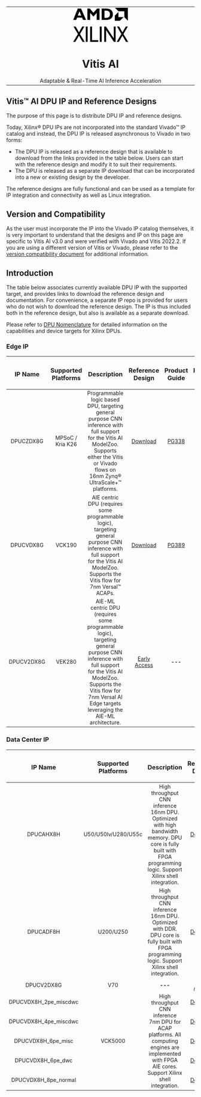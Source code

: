 <table class="sphinxhide">
 <tr>
   <td align="center"><img src="https://raw.githubusercontent.com/Xilinx/Image-Collateral/main/xilinx-logo.png" width="30%"/><h1>Vitis AI</h1><h0>Adaptable & Real-Time AI Inference Acceleration</h0>
   </td>
 </tr>
</table>

## Vitis&trade; AI DPU IP and Reference Designs

The purpose of this page is to distribute DPU IP and reference designs.

Today, Xilinx&reg; DPU IPs are not incorporated into the standard Vivado&trade; IP catalog and instead, the DPU IP is released asynchronous to Vivado in two forms:

- The DPU IP is released as a reference design that is available to download from the links provided in the table below.  Users can start with the reference design and modify it to suit their requirements.
- The DPU is released as a separate IP download that can be incorporated into a new or existing design by the developer.  

The reference designs are fully functional and can be used as a template for IP integration and connectivity as well as Linux integration.

## Version and Compatibility

As the user must incorporate the IP into the Vivado IP catalog themselves, it is very important to understand that the designs and IP on this page are specific to Vitis AI v3.0 and were verified with Vivado and Vitis 2022.2.  If you are using a different version of Vitis or Vivado, please refer to the [version compatibility document](version_compatibility.md) for additional information.

## Introduction

The table below associates currently available DPU IP with the supported target, and provides links to download the reference design and documentation.  For convenience, a separate IP repo is provided for users who do not wish to download the reference design.  The IP is thus included both in the reference design, but also is available as a separate download.  

Please refer to [DPU Nomenclature](../docs/reference/dpu_nomenclature.md) for detailed information on the capabilities and device targets for Xilinx DPUs.


### Edge IP


<table>
<thead>
  <tr>
    <th width="10%" align="center"><h3><b>IP Name</b></hr></th>
    <th width="5%" align="center"><h3><b>Supported Platforms</b></hr></th>
    <th width="65%" align="center"><h3><b>Description</b></hr></th>
    <th width="10%" align="center"><h3><b>Reference Design</b></hr></th>
    <th width="5%" align="center"><h3><b>Product Guide</b></hr></th>
    <th width="5%" align="center"><h3><b>Read Me</b></hr></th>
    <th width="5%" align="center"><h3><b>IP-only Download</b></hr></th>
  </tr>
</thead>
<tbody>
  <tr>
    <td align="center">DPUCZDX8G</td>
    <td align="center">MPSoC / Kria K26</td>
    <td align="center">Programmable logic based DPU, targeting general purpose CNN inference with full support for the Vitis AI ModelZoo. Supports either the Vitis or Vivado flows on 16nm Zynq&reg; UltraScale+&trade; platforms.</td>
    <td align="center"><a href="https://www.xilinx.com/bin/public/openDownload?filename=DPUCZDX8G_VAI_v3.0.tar.gz">Download</a></td>
    <td align="center"><a href="https://docs.xilinx.com/r/en-US/pg338-dpu">PG338</a></td>
   <td align="center"><a href="ref_design_docs/README_DPUCZDX8G.md">Link</a></td>
   <td align="center"><a href="https://www.xilinx.com/bin/public/openDownload?filename=DPUCZDX8G_ip_repo_VAI_v3.0.tar.gz">Get IP</a></td>
  </tr>
  <tr>
    <td align="center">DPUCVDX8G</td>
    <td align="center">VCK190</td>
    <td align="center"> AIE centric DPU (requires some programmable logic), targeting general purpose CNN inference with full support for the Vitis AI ModelZoo. Supports the Vitis flow for 7nm Versal&trade; ACAPs.</td> 
    <td align="center"><a href="https://www.xilinx.com/bin/public/openDownload?filename=DPUCVDX8G_VAI_v3.0.tar.gz">Download</a></td>
    <td align="center"><a href="https://docs.xilinx.com/r/en-US/pg389-dpucvdx8g">PG389</a></td>
   <td align="center"><a href="ref_design_docs/README_DPUCVDX8G.md">Link</a></td>
   <td align="center"><a href="https://www.xilinx.com/bin/public/openDownload?filename=DPUCVDX8G_ip_repo_VAI_v3.0.tar.gz">Get IP</a></td>
  </tr>
  <tr>
    <td align="center">DPUCV2DX8G</td>
    <td align="center">VEK280</td>
    <td align="center"> AIE-ML centric DPU (requires some programmable logic), targeting general purpose CNN inference with full support for the Vitis AI ModelZoo. Supports the Vitis flow for 7nm Versal AI Edge targets leveraging the AIE-ML architecture.</td> 
    <td align="center"><a href="https://www.xilinx.com/member/vitis-ai-vek280.html">Early Access</a></td>
    <td align="center"><b>---</b></td>
   <td align="center"><b>---</b></td>
   <td align="center"><b>---</b></td>
  </tr>
</tbody>
</table>

### Data Center IP

<table>
<thead>
  <tr>
    <th width="10%" align="center"><h3><b>IP Name</b></hr></th>
    <th width="5%" align="center"><h3><b>Supported Platforms</b></hr></th>
    <th width="50%" align="center"><h3><b>Description</b></hr></th>
    <th width="10%" align="center"><h3><b>Reference Design</b></hr></th>
    <th width="10%" align="center"><h3><b>Product Guide</b></hr></th>
    <th width="5%" align="center"><h3><b>IP-only Download</b></hr></th>
  </tr>
</thead>
<tbody>
  <tr>
    <td align="center">DPUCAHX8H</td>
    <td align="center">U50/U50lv/U280/U55c</td>
    <td align="center">High throughput CNN inference 16nm DPU. Optimized with high bandwidth memory. DPU core is fully built with FPGA programming logic. Support Xilinx shell integration.</td>
    <td align="center"><a href="https://www.xilinx.com/bin/public/openDownload?filename=DPUCAHX8H_VAI_v3.0.tar.gz">Download</a></td>
    <td align="center"><a href="https://docs.xilinx.com/r/en-US/pg367-dpucahx8h">PG367</a></td>
   <td align="center"><a href="https://www.xilinx.com/bin/public/openDownload?filename=DPUCAHX8H_ip_repo_VAI_v3.0.tar.gz">Get IP</a></td>
  </tr>
  <tr>
    <td align="center">DPUCADF8H</td>
    <td align="center">U200/U250</td>
    <td align="center">High throughput CNN inference 16nm DPU. Optimized with DDR. DPU core is fully built with FPGA programming logic. Support Xilinx shell integration.</td>
    <td align="center"><a href="https://www.xilinx.com/bin/public/openDownload?filename=DPUCADF8H_VAI_v3.0.tar.gz">Download</a></td>
    <td align="center"><a href="https://docs.xilinx.com/r/en-US/pg400-dpucadf8h">PG400</a></td>
   <td align="center"><a href="https://www.xilinx.com/bin/public/openDownload?filename=DPUCADF8H_ip_repo_VAI_v3.0.tar.gz">Get IP</a></td>
  </tr>
  <tr>
    <td align="center">DPUCV2DX8G</td>
    <td align="center">V70</td>
    <td align="center"><b>---</b></td> 
    <td align="center"><a href="https://www.xilinx.com/member/vitis-ai-v70.html">Early Access</a></td>
    <td align="center"><b>---</b></td>
    <td align="center"><b>---</b></td>
  </tr>
  <tr>
    <td align="center">DPUCVDX8H_2pe_miscdwc</td>
    <td rowspan="5" align="center">VCK5000</td>
    <td rowspan="5" align="center">High throughput CNN inference 7nm DPU for ACAP platforms. All computing engines are implemented with FPGA AIE cores.  Support Xilinx shell integration.</td>
    <td align="center"><a href="https://www.xilinx.com/bin/public/openDownload?filename=DPUCVDX8H_2pe_miscdwc_VAI_v3.0.tar.gz">Download</a></td>
    <td rowspan="5" align="center"><a href="https://docs.xilinx.com/r/en-US/pg403-dpucvdx8h">PG403</a></td>
   <td align="center"><a href="https://www.xilinx.com/bin/public/openDownload?filename=DPUCVDX8H_2pe_miscdwc_ip_repo_VAI_v3.0.tar.gz">Get IP</a></td>
  </tr>
  <tr>
    <td align="center">DPUCVDX8H_4pe_miscdwc</td>
    <td align="center"><a href="https://www.xilinx.com/bin/public/openDownload?filename=DPUCVDX8H_4pe_miscdwc_VAI_v3.0.tar.gz">Download</a></td>
    <td align="center"><a href="https://www.xilinx.com/bin/public/openDownload?filename=DPUCVDX8H_4pe_miscdwc_ip_repo_VAI_v3.0.tar.gz">Get IP</a></td>
  </tr>
  <tr>
    <td align="center">DPUCVDX8H_6pe_misc</td>
    <td align="center"><a href="https://www.xilinx.com/bin/public/openDownload?filename=DPUCVDX8H_6pe_misc_VAI_v3.0.tar.gz">Download</a></td>
    <td align="center"><a href="https://www.xilinx.com/bin/public/openDownload?filename=DPUCVDX8H_6pe_misc_ip_repo_VAI_v3.0.tar.gz">Get IP</a></td>
  </tr>
  <tr>
    <td align="center">DPUCVDX8H_6pe_dwc</td>
    <td align="center"><a href="https://www.xilinx.com/bin/public/openDownload?filename=DPUCVDX8H_6pe_dwc_VAI_v3.0.tar.gz">Download</a></td>
    <td align="center"><a href="https://www.xilinx.com/bin/public/openDownload?filename=DPUCVDX8H_6pe_dwc_ip_repo_VAI_v3.0.tar.gz">Get IP</a></td>
  </tr>
  <tr>
    <td align="center">DPUCVDX8H_8pe_normal</td>
    <td align="center"><a href="https://www.xilinx.com/bin/public/openDownload?filename=DPUCVDX8H_8pe_normal_VAI_v3.0.tar.gz">Download</a></td>
    <td align="center"><a href="https://www.xilinx.com/bin/public/openDownload?filename=DPUCVDX8H_8pe_normal_ip_repo_VAI_v3.0.tar.gz">Get IP</a></td>
  </tr>
</tbody>
</table>
